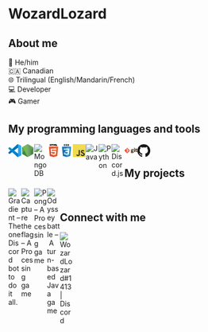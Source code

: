 # WozardLozard

## About me
👨 He/him  
🇨🇦 Canadian  
🌐 Trilingual (English/Mandarin/French)  
💻 Developer  
🎮 Gamer  

## My programming languages and tools
<img align="left" alt="Visual Studio Code" width="26px" src="https://raw.githubusercontent.com/github/explore/80688e429a7d4ef2fca1e82350fe8e3517d3494d/topics/visual-studio-code/visual-studio-code.png" />
<img align="left" alt="Node.js" width="26px" src="https://raw.githubusercontent.com/github/explore/80688e429a7d4ef2fca1e82350fe8e3517d3494d/topics/nodejs/nodejs.png" />
<img align="left" alt="MongoDB" width="26px" src="https://cdn.icon-icons.com/icons2/2415/PNG/512/mongodb_original_logo_icon_146424.png" />
<img align="left" alt="HTML5" width="26px" src="https://raw.githubusercontent.com/github/explore/80688e429a7d4ef2fca1e82350fe8e3517d3494d/topics/html/html.png" />
<img align="left" alt="CSS3" width="26px" src="https://raw.githubusercontent.com/github/explore/80688e429a7d4ef2fca1e82350fe8e3517d3494d/topics/css/css.png" />
<img align="left" alt="JavaScript" width="26px" src="https://raw.githubusercontent.com/github/explore/80688e429a7d4ef2fca1e82350fe8e3517d3494d/topics/javascript/javascript.png" />
<img align="left" alt="Java" width="26px" src="https://cdn.icon-icons.com/icons2/2415/PNG/512/java_original_logo_icon_146458.png" />
<img align="left" alt="Python" width="26px" src="https://symbols.getvecta.com/stencil_92/73_python-icon.b9dec9d6c5.svg" />
<img align="left" alt="Discord.js" width="26px" src="https://i.imgur.com/AfFp7pu.png" />
<img align="left" alt="Git" width="26px" src="https://raw.githubusercontent.com/github/explore/80688e429a7d4ef2fca1e82350fe8e3517d3494d/topics/git/git.png" />
<img align="left" alt="GitHub" width="26px" src="https://raw.githubusercontent.com/github/explore/78df643247d429f6cc873026c0622819ad797942/topics/github/github.png" />  

<br>

## My projects
[<img align="left" alt="Gradient – The one Discord bot to do it all." width="26px" src="https://cdn.discordapp.com/avatars/683053587215024213/9871e3619fdd36d659c60052d45195b2.png" />](https://sites.google.com/view/gradient-discord/home)
[<img align="left" alt="Capture the flag – A Processing game" width="26px" src="https://d1nhio0ox7pgb.cloudfront.net/_img/g_collection_png/standard/256x256/signal_flag.png" />](https://github.com/WOZARDLOZARD/capture-the-flag)
[<img align="left" alt="Pong – A Processing game" width="26px" src="https://images-na.ssl-images-amazon.com/images/I/31aTZdQmP9L.png" />](https://github.com/WOZARDLOZARD/pong)
[<img align="left" alt="Odyssey battle – A turn-based Java game" width="26px" src="https://cdn.vox-cdn.com/thumbor/IJskYy_EJ3cH2tA40XoJ1YOQVuI=/0x0:190x190/1720x0/filters:focal(0x0:190x190):format(webp):no_upscale()/cdn.vox-cdn.com/uploads/chorus_asset/file/13047585/odyssey_veteran_icon.png" />](https://github.com/WOZARDLOZARD/odyssey-battle)

<br>

## Connect with me
<img align="left" alt="WozardLozard#1413 | Discord" width="26px" src="https://discord.com/assets/2d20a45d79110dc5bf947137e9d99b66.svg" />
